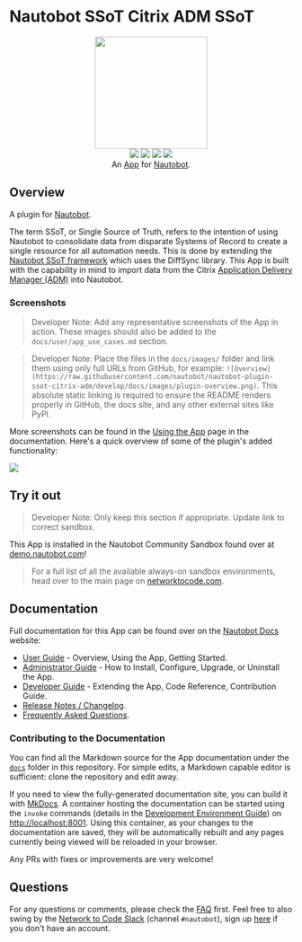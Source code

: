 # Nautobot SSoT Citrix ADM SSoT

<!--
Developer Note - Remove Me!

The README will have certain links/images broken until the PR is merged into `develop`. Update the GitHub links with whichever branch you're using (main etc.) if different.

The logo of the project is a placeholder (docs/images/icon-nautobot-ssot-citrix-adm.png) - please replace it with your app icon, making sure it's at least 200x200px and has a transparent background!

To avoid extra work and temporary links, make sure that publishing docs (or merging a PR) is done at the same time as setting up the docs site on RTD, then test everything.
-->

<p align="center">
  <img src="https://raw.githubusercontent.com/nautobot/nautobot-plugin-ssot-citrix-adm/develop/docs/images/icon-nautobot-ssot-citrix-adm.png" class="logo" height="200px">
  <br>
  <a href="https://github.com/nautobot/nautobot-plugin-ssot-citrix-adm/actions"><img src="https://github.com/nautobot/nautobot-plugin-ssot-citrix-adm/actions/workflows/ci.yml/badge.svg?branch=main"></a>
  <a href="https://docs.nautobot.com/projects/nautobot-ssot-citrix-adm/en/latest"><img src="https://readthedocs.org/projects/nautobot-plugin-ssot-citrix-adm/badge/"></a>
  <a href="https://pypi.org/project/nautobot-ssot-citrix-adm/"><img src="https://img.shields.io/pypi/v/nautobot-ssot-citrix-adm"></a>
  <a href="https://pypi.org/project/nautobot-ssot-citrix-adm/"><img src="https://img.shields.io/pypi/dm/nautobot-ssot-citrix-adm"></a>
  <br>
  An <a href="https://www.networktocode.com/nautobot/apps/">App</a> for <a href="https://nautobot.com/">Nautobot</a>.
</p>

## Overview

A plugin for [Nautobot](https://github.com/nautobot/nautobot).

The term SSoT, or Single Source of Truth, refers to the intention of using Nautobot to consolidate data from disparate Systems of Record to create a single resource for all automation needs. This is done by extending the [Nautobot SSoT framework](https://github.com/nautobot/nautobot-plugin-ssot) which uses the DiffSync library. This App is built with the capability in mind to import data from the Citrix [Application Delivery Manager (ADM)](https://www.citrix.com/products/citrix-application-delivery-management/) into Nautobot.

### Screenshots

> Developer Note: Add any representative screenshots of the App in action. These images should also be added to the `docs/user/app_use_cases.md` section.

> Developer Note: Place the files in the `docs/images/` folder and link them using only full URLs from GitHub, for example: `![Overview](https://raw.githubusercontent.com/nautobot/nautobot-plugin-ssot-citrix-adm/develop/docs/images/plugin-overview.png)`. This absolute static linking is required to ensure the README renders properly in GitHub, the docs site, and any other external sites like PyPI.

More screenshots can be found in the [Using the App](https://docs.nautobot.com/projects/nautobot-ssot-citrix-adm/en/latest/user/app_use_cases/) page in the documentation. Here's a quick overview of some of the plugin's added functionality:

![](https://raw.githubusercontent.com/nautobot/nautobot-plugin-ssot-citrix-adm/develop/docs/images/placeholder.png)

## Try it out

> Developer Note: Only keep this section if appropriate. Update link to correct sandbox.

This App is installed in the Nautobot Community Sandbox found over at [demo.nautobot.com](https://demo.nautobot.com/)!

> For a full list of all the available always-on sandbox environments, head over to the main page on [networktocode.com](https://www.networktocode.com/nautobot/sandbox-environments/).

## Documentation

Full documentation for this App can be found over on the [Nautobot Docs](https://docs.nautobot.com) website:

- [User Guide](https://docs.nautobot.com/projects/nautobot-ssot-citrix-adm/en/latest/user/app_overview/) - Overview, Using the App, Getting Started.
- [Administrator Guide](https://docs.nautobot.com/projects/nautobot-ssot-citrix-adm/en/latest/admin/install/) - How to Install, Configure, Upgrade, or Uninstall the App.
- [Developer Guide](https://docs.nautobot.com/projects/nautobot-ssot-citrix-adm/en/latest/dev/contributing/) - Extending the App, Code Reference, Contribution Guide.
- [Release Notes / Changelog](https://docs.nautobot.com/projects/nautobot-ssot-citrix-adm/en/latest/admin/release_notes/).
- [Frequently Asked Questions](https://docs.nautobot.com/projects/nautobot-ssot-citrix-adm/en/latest/user/faq/).

### Contributing to the Documentation

You can find all the Markdown source for the App documentation under the [`docs`](https://github.com/nautobot/nautobot-plugin-ssot-citrix-adm/tree/develop/docs) folder in this repository. For simple edits, a Markdown capable editor is sufficient: clone the repository and edit away.

If you need to view the fully-generated documentation site, you can build it with [MkDocs](https://www.mkdocs.org/). A container hosting the documentation can be started using the `invoke` commands (details in the [Development Environment Guide](https://docs.nautobot.com/projects/nautobot-ssot-citrix-adm/en/latest/dev/dev_environment/#docker-development-environment)) on [http://localhost:8001](http://localhost:8001). Using this container, as your changes to the documentation are saved, they will be automatically rebuilt and any pages currently being viewed will be reloaded in your browser.

Any PRs with fixes or improvements are very welcome!

## Questions

For any questions or comments, please check the [FAQ](https://docs.nautobot.com/projects/nautobot-ssot-citrix-adm/en/latest/user/faq/) first. Feel free to also swing by the [Network to Code Slack](https://networktocode.slack.com/) (channel `#nautobot`), sign up [here](http://slack.networktocode.com/) if you don't have an account.
